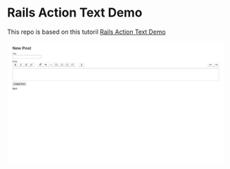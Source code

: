 # Rails Action Text Demo

This repo is based on this tutoril [Rails Action Text Demo ](https://tubemint.com/ruby-on-rails/)


![rails action text demo](public/rails-action-text-demo.png)
